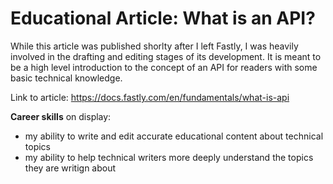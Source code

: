 # Educational Article: What is an API?

While this article was published shorlty after I left Fastly, I was heavily involved in the drafting and editing stages of its development. It is meant to be a high level introduction to the concept of an API for readers with some basic technical knowledge.

Link to article: https://docs.fastly.com/en/fundamentals/what-is-api

**Career skills** on display:

- my ability to write and edit accurate educational content about technical topics
- my ability to help technical writers more deeply understand the topics they are writign about
